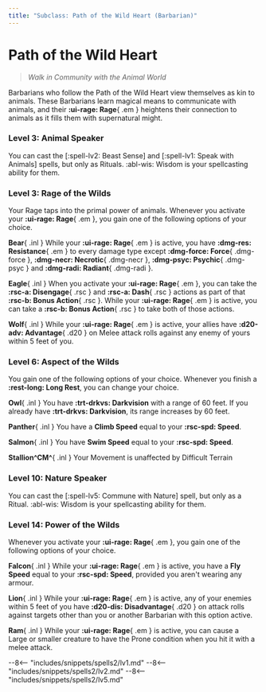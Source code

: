 ```yaml
---
title: "Subclass: Path of the Wild Heart (Barbarian)"
---
```


<p style="display:none">
Walk in Community with the Animal World
</p>

# Path of the Wild Heart

> *Walk in Community with the Animal World*

Barbarians who follow the Path of the Wild Heart view themselves as kin to animals. These Barbarians learn magical means to communicate with animals, and their **:ui-rage: Rage**{ .em } heightens their connection to animals as it fills them with supernatural might.

### Level 3: Animal Speaker

You can cast the [:spell-lv2: Beast Sense] and [:spell-lv1: Speak with Animals] spells, but only as Rituals. :abl-wis: Wisdom is your spellcasting ability for them.

### Level 3: Rage of the Wilds

Your Rage taps into the primal power of animals. Whenever you activate your **:ui-rage: Rage**{ .em }, you gain one of the following options of your choice.

**Bear**{ .inl } While your **:ui-rage: Rage**{ .em } is active, you have **:dmg-res: Resistance**{ .em } to every damage type except **:dmg-force: Force**{ .dmg-force }, **:dmg-necr: Necrotic**{ .dmg-necr }, **:dmg-psyc: Psychic**{ .dmg-psyc } and **:dmg-radi: Radiant**{ .dmg-radi }.

**Eagle**{ .inl } When you activate your **:ui-rage: Rage**{ .em }, you can take the **:rsc-a: Disengage**{ .rsc } and **:rsc-a: Dash**{ .rsc } actions as part of that **:rsc-b: Bonus Action**{ .rsc }. While your **:ui-rage: Rage**{ .em } is active, you can take a **:rsc-b: Bonus Action**{ .rsc } to take both of those actions.

**Wolf**{ .inl } While your **:ui-rage: Rage**{ .em } is active, your allies have **:d20-adv: Advantage**{ .d20 } on Melee attack rolls against any enemy of yours within 5 feet of you.

### Level 6: Aspect of the Wilds

You gain one of the following options of your choice. Whenever you finish a **:rest-long: Long Rest**, you can change your choice.

**Owl**{ .inl } You have **:trt-drkvs: Darkvision** with a range of 60 feet. If you already have **:trt-drkvs: Darkvision**, its range increases by 60 feet.

**Panther**{ .inl } You have a **Climb Speed** equal to your **:rsc-spd: Speed**.

**Salmon**{ .inl } You have **Swim Speed** equal to your **:rsc-spd: Speed**.

**Stallion^CM^**{ .inl } Your Movement is unaffected by Difficult Terrain

### Level 10: Nature Speaker 

You can cast the [:spell-lv5: Commune with Nature] spell, but only as a Ritual. :abl-wis: Wisdom is your spellcasting ability for them.

### Level 14: Power of the Wilds  

Whenever you activate your **:ui-rage: Rage**{ .em }, you gain one of the following options of your choice.

**Falcon**{ .inl } While your **:ui-rage: Rage**{ .em } is active, you have a **Fly Speed** equal to your **:rsc-spd: Speed**, provided you aren't wearing any armour.

**Lion**{ .inl } While your **:ui-rage: Rage**{ .em } is active, any of your enemies within 5 feet of you have **:d20-dis: Disadvantage**{ .d20 } on attack rolls against targets other than you or another Barbarian with this option active.

**Ram**{ .inl } While your **:ui-rage: Rage**{ .em } is active, you can cause a Large or smaller creature to have the Prone condition when you hit it with a melee attack.

--8<-- "includes/snippets/spells2/lv1.md"
--8<-- "includes/snippets/spells2/lv2.md"
--8<-- "includes/snippets/spells2/lv5.md"